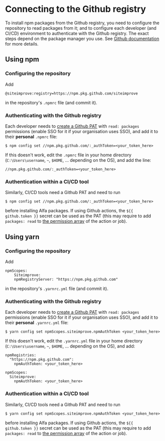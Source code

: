# Connecting to the Github registry

To install npm packages from the Github registry, you need to configure the repository to read packages from it; and to configure each developer (and CI/CD) environment to authenticate with the Github registry. The exact steps depend on the package manager you use. See [Github documentation](https://docs.github.com/en/packages/working-with-a-github-packages-registry/working-with-the-npm-registry#installing-a-package) for more details.

## Using npm

### Configuring the repository

Add 
```
@siteimprove:registry=https://npm.pkg.github.com/siteimprove
``` 
in the repository's `.npmrc` file (and commit it).

### Authenticating with the Github registry

Each developer needs to [create a Github PAT](https://docs.github.com/en/authentication/keeping-your-account-and-data-secure/managing-your-personal-access-tokens#creating-a-personal-access-token-classic) with `read: packages` permissions (enable SSO for it if your organisation uses SSO), and add it to their **personal** `.npmrc` file:
```shell
$ npm config set //npm.pkg.github.com/:_authToken=<your_token_here>
```

If this doesn't work, edit the `.npmrc` file in your home directory (`C:\Users\username`, `~`, `$HOME`, … depending on the OS), and add the line:
```
//npm.pkg.github.com/:_authToken=<your_token_here> 
```

### Authentication within a CI/CD tool

Similarly, CI/CD tools need a Github PAT and need to run
```shell
$ npm config set //npm.pkg.github.com/:_authToken=<your_token_here>
```
before installing Alfa packages. If using Github actions, the `${{ github.token }}` secret can be used as the PAT (this may require to add `packages: read` to [the permission array](https://docs.github.com/en/actions/writing-workflows/choosing-what-your-workflow-does/assigning-permissions-to-jobs) of the action or job).

## Using yarn

### Configuring the repository

Add
```
npmScopes:
    Siteimprove:
    npmRegistryServer: "https://npm.pkg.github.com"
``` 
in the repository's `.yarnrc.yml` file (and commit it).

### Authenticating with the Github registry

Each developer needs to [create a Github PAT](https://docs.github.com/en/authentication/keeping-your-account-and-data-secure/managing-your-personal-access-tokens#creating-a-personal-access-token-classic) with `read: packages` permissions (enable SSO for it if your organisation uses SSO), and add it to their **personal** `.yarnrc.yml` file:
```shell
$ yarn config set npmScopes.siteimprove.npmAuthToken <your_token_here>
```
If this doesn't work, edit the `.yarnrc.yml` file in your home directory (`C:\Users\username`, `~`, `$HOME`, … depending on the OS), and add:
```
npmRegistries: 
  "https://npm.pkg.github.com": 
    npmAuthToken: <your_token_here>
 
npmScopes: 
  Siteimprove: 
    npmAuthToken: <your_token_here> 
```

### Authentication within a CI/CD tool

Similarly, CI/CD tools need a Github PAT and need to run
```shell
$ yarn config set npmScopes.siteimprove.npmAuthToken <your_token_here>
```
before installing Alfa packages. If using Github actions, the `${{ github.token }}` secret can be used as the PAT (this may require to add `packages: read` to [the permission array](https://docs.github.com/en/actions/writing-workflows/choosing-what-your-workflow-does/assigning-permissions-to-jobs) of the action or job).


```bash
